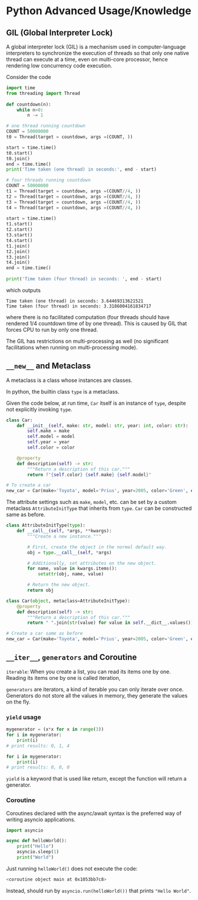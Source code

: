 # Python Advanced Usage/Knowledge

## GIL (Global Interpreter Lock)

A global interpreter lock (GIL) is a mechanism used in computer-language interpreters to synchronize the execution of threads so that only one native thread can execute at a time, even on multi-core processor, hence rendering low concurrency code execution.

Consider the code
```py
import time
from threading import Thread
  
def countdown(n):
    while n>0:
        n -= 1

# one thread running countdown
COUNT = 50000000
t0 = Thread(target = countdown, args =(COUNT, ))

start = time.time()
t0.start()
t0.join()
end = time.time()
print('Time taken (one thread) in seconds:', end - start)

# four threads running countdown
COUNT = 50000000
t1 = Thread(target = countdown, args =(COUNT//4, ))
t2 = Thread(target = countdown, args =(COUNT//4, ))
t3 = Thread(target = countdown, args =(COUNT//4, ))
t4 = Thread(target = countdown, args =(COUNT//4, ))
  
start = time.time()
t1.start()
t2.start()
t3.start()
t4.start()
t1.join()
t2.join()
t3.join()
t4.join()
end = time.time()
  
print('Time taken (four thread) in seconds: ', end - start)
```
which outputs
```
Time taken (one thread) in seconds: 3.64469313621521
Time taken (four thread) in seconds: 3.3186004161834717
```
where there is no facilitated computation (four threads should have rendered 1/4 countdown time of by one thread). This is caused by GIL that forces CPU to run by only one thread.

The GIL has restrictions on multi-processing as well (no significant facilitations when running on multi-processing mode).

## `__new__` and Metaclass

A metaclass is a class whose instances are classes. 

In python, the builtin class `type` is a metaclass.

Given the code below, at run time, `Car` itself is an instance of `type`, despite not explicitly invoking `type`. 
```py
class Car:
    def __init__(self, make: str, model: str, year: int, color: str):
        self.make = make
        self.model = model
        self.year = year
        self.color = color

    @property
    def description(self) -> str:
        """Return a description of this car."""
        return f"{self.color} {self.make} {self.model}"

# To create a car
new_car = Car(make='Toyota', model='Prius', year=2005, color='Green', engine='Hybrid')
```

The attribute settings such as `make`, `model`, etc. can be set by a custom metaclass `AttributeInitType` that inherits from `type`. `Car` can be constructed same as before.
```py
class AttributeInitType(type):
    def __call__(self, *args, **kwargs):
        """Create a new instance."""

        # First, create the object in the normal default way.
        obj = type.__call__(self, *args)

        # Additionally, set attributes on the new object.
        for name, value in kwargs.items():
            setattr(obj, name, value)

        # Return the new object.
        return obj

class Car(object, metaclass=AttributeInitType):
    @property
    def description(self) -> str:
        """Return a description of this car."""
        return " ".join(str(value) for value in self.__dict__.values())

# Create a car same as before
new_car = Car(make='Toyota', model='Prius', year=2005, color='Green', engine='Hybrid')
```

## `__iter__`, `generators` and Coroutine

`iterable`: When you create a list, you can read its items one by one. Reading its items one by one is called iteration,

`generators` are iterators, a kind of iterable you can only iterate over once. Generators do not store all the values in memory, they generate the values on the fly.

### `yield` usage

```py
mygenerator = (x*x for x in range(3))
for i in mygenerator:
    print(i)
# print results: 0, 1, 4

for i in mygenerator:
    print(i)
# print results: 0, 0, 0
```

`yield` is a keyword that is used like return, except the function will return a generator.

### Coroutine

Coroutines declared with the async/await syntax is the preferred way of writing asyncio applications.

```py
import asyncio

async def helloWorld():
    print("Hello")
    asyncio.sleep(1)
    print("World")
```

Just running `helloWorld()` does not execute the code:
```bash
<coroutine object main at 0x1053bb7c8>
```

Instead, should run by `asyncio.run(helloWorld())` that prints `"Hello World"`.